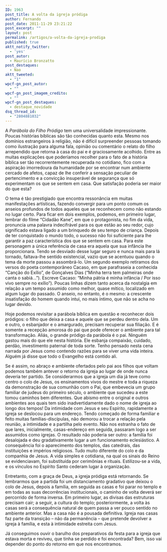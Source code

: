 ```yaml
---
ID: 1963
post_title: A volta da igreja pródiga
author: Fernando
post_date: 2011-11-29 23:21:22
post_excerpt: ""
layout: post
permalink: /artigos/a-volta-da-igreja-prodiga
published: true
aktt_notify_twitter:
  - 'yes'
post_autor:
  - Maurício Bronzatto
post_destaques:
  - Nao
aktt_tweeted:
  - "1"
wpcf-gn_post_autor:
  - ""
wpcf-gn_post_imagem_credito:
  - ""
wpcf-gn_post_destaques:
  - destaque_novidade
dsq_thread_id:
  - "2804881032"
---
```

A <em>Parábola do Filho Pródigo</em> tem uma universalidade impressionante. Poucas histórias bíblicas são tão conhecidas quanto esta. Mesmo nos domínios estrangeiros à religião, não é difícil surpreender pessoas tomando como ilustração para alguma fala, opinião ou comentário o relato do filho arrependido que retorna à casa do pai e é graciosamente acolhido. Entre as muitas explicações que poderíamos recolher para o fato de a história bíblica ser tão recorrentemente recuperada no cotidiano, fico com a aspiração imorredoura da humanidade por se encontrar num ambiente cercado de afetos, capaz de lhe conferir a sensação peculiar de pertencimento e a convicção insuperável de segurança que só experimentam os que se sentem em casa. Que satisfação poderia ser maior do que esta?

O tema é tão prestigiado que encontra ressonância em muitas manifestações artísticas, fazendo convergir para um ponto comum os anseios profundos de todos aqueles que se reconhecem como não estando no lugar certo. Para ficar em dois exemplos, podemos, em primeiro lugar, lembrar do filme “Cidadão Kane”, em que o protagonista, no fim da vida, pronuncia uma palavra indecifrável para os que estão ao seu redor, cujo significado estava ligado a um brinquedo de seu tempo de criança. Depois de ter conquistado o mundo todo, o sucesso não foi suficiente para lhe garantir a paz característica dos que se sentem em casa. Para este personagem a única referência de casa era aquela que sua infância lhe proporcionara. Tendo se desviado desse lugar seguro e nunca mais para lá tornado, faltava-lhe sentido existencial, vazio que se acentuou quando o tema da morte passou a assombrá-lo. Um segundo exemplo retiramos dos versos do poeta contemporâneo Cacaso, em que parafraseia a conhecida “Canção do Exílio”, de Gonçalves Dias (“Minha terra tem palmeiras onde canta o sabiá...”). Escreve Cacaso: “Minha pátria é minha infância / Por isso vivo sempre no exílio”). Poucas linhas dizem tanto acerca da nostalgia em relação a um tempo assumido como melhor, quase mítico, localizado em algum lugar do passado. O anseio, no entanto, é o mesmo: a crescente insatisfação do homem quando intui, no mais íntimo, que não se acha no lugar devido.

Hoje podemos revisitar a parábola bíblica em questão e reconhecer dois pródigos: o filho que deixa a casa e aquele que se perdeu dentro dela. Um e outro, o esbanjador e o amargurado, precisam recuperar sua filiação. E é somente a recepção amorosa do pai que pode oferecer o ambiente para tal transformação. Aliás, o grande pródigo da parábola é o pai. Ninguém gastou mais do que ele nesta história. Ele esbanja compaixão, cuidado, perdão, investimento paternal de toda sorte. Tenho pensado nesta cena narrada por Jesus como contendo razões para se viver uma vida inteira. Alguém já disse que todo o Evangelho está contido ali.

Se é assim, no abraço e ambiente ofertados pelo pai aos filhos que voltam podemos também antever o retorno da igreja ao lugar de onde nunca deveria ter partido. Se considerarmos que a igreja um dia já teve como centro o colo de Jesus, os ensinamentos vivos do mestre e toda a riqueza da demonstração de sua comunhão com o Pai, que embevecia um grupo familiar de judeus do primeiro século, o ambiente que sucedeu a este tomou caminhos bem diferentes. Que abismo entre o original e outros ambientes aos quais tem sido inadvertidamente dado o nome de igreja ao longo dos tempos! Da intimidade com Jesus e seu Espírito, rapidamente a igreja se deslocou para um endereço. Tendo começado de forma familiar e feito muitas famílias-discípulas, não demorou a trocar a relação pela reunião, a intimidade e a partilha pelo evento. Não nos estranha o fato de que lares, inicialmente, casas-endereço em seguida, passaram logo a ser assumidos como igrejas. O resultado não poderia ser outro: a família foi desalojada e deu gradativamente lugar a um funcionamento eclesiástico. A consequência foi o aparecimento dos templos, das catedrais, das instituições e impérios religiosos. Tudo muito diferente do colo e da companhia de Jesus. A vida simples e cotidiana, na qual os sinais do Reino se evidenciavam, foi substituída por cerimônias e rituais. Estilizou-se a vida, e os vínculos no Espírito Santo cederam lugar à organização.

Entretanto, com a graça de Deus, a igreja pródiga está retornando. Se lembrarmos que a partida foi um distanciamento gradativo que deixou o colo de Jesus, depois a família, em seguida as casas e foi parar no templo e em todas as suas decorrências institucionais, o caminho de volta deverá ser percorrido de forma inversa. Em primeiro lugar, as divisas das estruturas precisam cair; a seguir, a cultura do templo; posteriormente, a volta às casas será a consequência natural de quem passa a ver pouco sentido no ambiente anterior. Mas a casa não é a pousada definitiva. Igreja nas casas faz parte da transição – não da permanência – que pretende devolver a igreja à família, e esta à intimidade estreita com Jesus.

Já conseguimos ouvir o barulho dos preparativos da festa para a igreja que estava morta e reviveu, que tinha se perdido e foi encontrada? Bem, isso vai depender do ponto do retorno em que nos encontramos.
